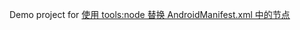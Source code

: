Demo project for [使用 tools:node 替换 AndroidManifest.xml 中的节点](http://linshen.me/blog/2016/03/01/usage-of-tools-node-in-android/)
